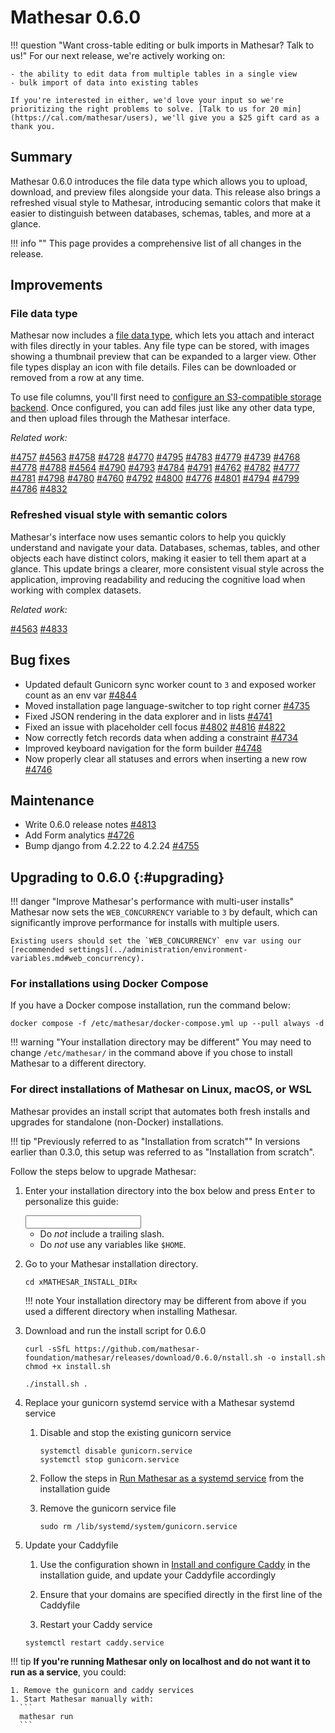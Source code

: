 # Mathesar 0.6.0

!!! question "Want cross-table editing or bulk imports in Mathesar? Talk to us!"
	For our next release, we're actively working on:

	- the ability to edit data from multiple tables in a single view
	- bulk import of data into existing tables

	If you're interested in either, we'd love your input so we're prioritizing the right problems to solve. [Talk to us for 20 min](https://cal.com/mathesar/users), we'll give you a $25 gift card as a thank you.

## Summary

Mathesar 0.6.0 introduces the file data type which allows you to upload, download, and preview files alongside your data. This release also brings a refreshed visual style to Mathesar, introducing semantic colors that make it easier to distinguish between databases, schemas, tables, and more at a glance.

!!! info ""
	This page provides a comprehensive list of all changes in the release.

## Improvements
<!-- (Each feature within this section should have its own level-three heading) -->

### File data type

Mathesar now includes a [file data type](../user-guide/files.md), which lets you attach and interact with files directly in your tables. Any file type can be stored, with images showing a thumbnail preview that can be expanded to a larger view. Other file types display an icon with file details. Files can be downloaded or removed from a row at any time.

To use file columns, you'll first need to [configure an S3-compatible storage backend](../administration/file-backend-config.md). Once configured, you can add files just like any other data type, and then upload files through the Mathesar interface.

*Related work:*

[#4757](https://github.com/mathesar-foundation/mathesar/pull/4757 "File attachment feature") [#4563](https://github.com/mathesar-foundation/mathesar/pull/4563 "Standardize colors") [#4758](https://github.com/mathesar-foundation/mathesar/pull/4758 "Files UI — first pass") [#4728](https://github.com/mathesar-foundation/mathesar/pull/4728 "File attachment loading") [#4770](https://github.com/mathesar-foundation/mathesar/pull/4770 "Implement File column configuration") [#4795](https://github.com/mathesar-foundation/mathesar/pull/4795 "Handle file cell keyboard interactions and some bug fixes") [#4783](https://github.com/mathesar-foundation/mathesar/pull/4783 "Files non-image cell dropdown") [#4779](https://github.com/mathesar-foundation/mathesar/pull/4779 "Implement FileInput component for record page") [#4739](https://github.com/mathesar-foundation/mathesar/pull/4739 "Merge pull request #4715 from mathesar-foundation/release-0.6.0") [#4768](https://github.com/mathesar-foundation/mathesar/pull/4768 "File upload UI") [#4778](https://github.com/mathesar-foundation/mathesar/pull/4778 "Automate resetting mashes for files") [#4788](https://github.com/mathesar-foundation/mathesar/pull/4788 "Disable File type when file_backends are not configured") [#4564](https://github.com/mathesar-foundation/mathesar/pull/4564 "Fix code related issues, types, linting errors etc., in Colors experiment PR") [#4790](https://github.com/mathesar-foundation/mathesar/pull/4790 "Fix appearance of File cell in several places") [#4793](https://github.com/mathesar-foundation/mathesar/pull/4793 "Support additional file icons") [#4784](https://github.com/mathesar-foundation/mathesar/pull/4784 "Improve lightbox loading indicator") [#4791](https://github.com/mathesar-foundation/mathesar/pull/4791 "Handle race conditions when clicking to preview images") [#4762](https://github.com/mathesar-foundation/mathesar/pull/4762 "File attachment upload") [#4782](https://github.com/mathesar-foundation/mathesar/pull/4782 "Initial file cell appearance for non-images") [#4777](https://github.com/mathesar-foundation/mathesar/pull/4777 "Add tooltips in image file viewer when labels are hidden") [#4781](https://github.com/mathesar-foundation/mathesar/pull/4781 "File attachment maintenance") [#4798](https://github.com/mathesar-foundation/mathesar/pull/4798 "Improve lightbox display for extra small images") [#4780](https://github.com/mathesar-foundation/mathesar/pull/4780 "Polish flow for deleting file from lightbox") [#4760](https://github.com/mathesar-foundation/mathesar/pull/4760 "Add File backends to Common Data") [#4792](https://github.com/mathesar-foundation/mathesar/pull/4792 "Fix regression in lightbox loading indicator") [#4800](https://github.com/mathesar-foundation/mathesar/pull/4800 "A few small Files fixes") [#4776](https://github.com/mathesar-foundation/mathesar/pull/4776 "Prevent file columns from being added to forms") [#4801](https://github.com/mathesar-foundation/mathesar/pull/4801 "Better lightbox background for transparent and small images") [#4794](https://github.com/mathesar-foundation/mathesar/pull/4794 "Fix file input size for non-images") [#4799](https://github.com/mathesar-foundation/mathesar/pull/4799 "Prevent file upload in disabled cells") [#4786](https://github.com/mathesar-foundation/mathesar/pull/4786 "Fix Key Error for deleted file column ") [#4832](https://github.com/mathesar-foundation/mathesar/pull/4832 "Prevent files from being added to forms at creation")

### Refreshed visual style with semantic colors

Mathesar's interface now uses semantic colors to help you quickly understand and navigate your data. Databases, schemas, tables, and other objects each have distinct colors, making it easier to tell them apart at a glance. This update brings a clearer, more consistent visual style across the application, improving readability and reducing the cognitive load when working with complex datasets.

*Related work:*

[#4563](https://github.com/mathesar-foundation/mathesar/pull/4563 "Standardize colors") [#4833](https://github.com/mathesar-foundation/mathesar/pull/4833 " (Slightly) Improve dark mode theme switcher appearance")

## Bug fixes

- Updated default Gunicorn sync worker count to `3` and exposed worker count as an env var [#4844](https://github.com/mathesar-foundation/mathesar/pull/4844 "Config web concurrency #4844")
- Moved installation page language-switcher to top right corner [#4735](https://github.com/mathesar-foundation/mathesar/pull/4735 "Move language-switcher to top right corner in installation template")
- Fixed JSON rendering in the data explorer and in lists [#4741](https://github.com/mathesar-foundation/mathesar/pull/4741 "Fix `JSON(B)` & `JSON(B)[]` rendering for table page and data explorer")
- Fixed an issue with placeholder cell focus [#4802](https://github.com/mathesar-foundation/mathesar/pull/4802 "Keep focus on selected placeholder cell on plane changes") [#4816](https://github.com/mathesar-foundation/mathesar/pull/4816 "Revert PR #4802") [#4822](https://github.com/mathesar-foundation/mathesar/pull/4822 "Focus cell after value update")
- Now correctly fetch records data when adding a constraint [#4734](https://github.com/mathesar-foundation/mathesar/pull/4734 "Fetch records data when adding a constraint")
- Improved keyboard navigation for the form builder [#4748](https://github.com/mathesar-foundation/mathesar/pull/4748 "Improve keyboard navigation for the form builder")
- Now properly clear all statuses and errors when inserting a new row [#4746](https://github.com/mathesar-foundation/mathesar/pull/4746 "Clear all statuses and errors when inserting a new row")

## Maintenance

- Write 0.6.0 release notes [#4813](https://github.com/mathesar-foundation/mathesar/pull/4813 "0.6.0 Release Notes and Files documentation")
- Add Form analytics [#4726](https://github.com/mathesar-foundation/mathesar/pull/4726 "Add Form analytics")
- Bump django from 4.2.22 to 4.2.24 [#4755](https://github.com/mathesar-foundation/mathesar/pull/4755 "Bump django from 4.2.22 to 4.2.24")

## Upgrading to 0.6.0 {:#upgrading}

!!! danger "Improve Mathesar's performance with multi-user installs"
    Mathesar now sets the `WEB_CONCURRENCY` variable to `3` by default, which can significantly improve performance for installs with multiple users.

    Existing users should set the `WEB_CONCURRENCY` env var using our [recommended settings](../administration/environment-variables.md#web_concurrency).

### For installations using Docker Compose

If you have a Docker compose installation, run the command below:

```
docker compose -f /etc/mathesar/docker-compose.yml up --pull always -d
```

!!! warning "Your installation directory may be different"
    You may need to change `/etc/mathesar/` in the command above if you chose to install Mathesar to a different directory.

### For direct installations of Mathesar on Linux, macOS, or WSL

Mathesar provides an install script that automates both fresh installs and upgrades for standalone (non-Docker) installations.

!!! tip "Previously referred to as "Installation from scratch""
    In versions earlier than 0.3.0, this setup was referred to as "Installation from scratch".

Follow the steps below to upgrade Mathesar:


1. Enter your installation directory into the box below and press <kbd>Enter</kbd> to personalize this guide:

    <input data-input-for="MATHESAR_INSTALL_DIR" aria-label="Your Mathesar installation directory"/>

    - Do _not_ include a trailing slash.
    - Do _not_ use any variables like `$HOME`.

2.  Go to your Mathesar installation directory.

    ```
    cd xMATHESAR_INSTALL_DIRx
    ```

    !!! note
        Your installation directory may be different from above if you used a different directory when installing Mathesar.

3. Download and run the install script for 0.6.0
    ```
    curl -sSfL https://github.com/mathesar-foundation/mathesar/releases/download/0.6.0/nstall.sh -o install.sh
    chmod +x install.sh

    ./install.sh .
    ```

4. Replace your gunicorn systemd service with a Mathesar systemd service

    1. Disable and stop the existing gunicorn service
        ```
        systemctl disable gunicorn.service
        systemctl stop gunicorn.service
        ```

    2. Follow the steps in [Run Mathesar as a systemd service](../administration/install-from-scratch.md#run-mathesar-as-a-systemd-service) from the installation guide

    3. Remove the gunicorn service file
        ```
        sudo rm /lib/systemd/system/gunicorn.service
        ```

5. Update your Caddyfile

    1. Use the configuration shown in [Install and configure Caddy](.md#install-and-configure-caddy) in the installation guide, and update your Caddyfile accordingly

    2. Ensure that your domains are specified directly in the first line of the Caddyfile

    3. Restart your Caddy service
      ```
      systemctl restart caddy.service
      ```

!!! tip
    **If you're running Mathesar only on localhost and do not want it to run as a service**, you could:

    1. Remove the gunicorn and caddy services
    1. Start Mathesar manually with:
      ```
      mathesar run
      ```

